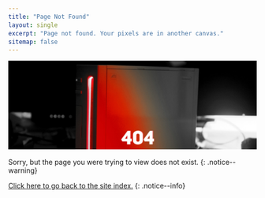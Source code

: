 ```yaml
---
title: "Page Not Found"
layout: single
excerpt: "Page not found. Your pixels are in another canvas."
sitemap: false
---
```


![404](/images/main-pages/Wii_Red_404.jpg)

Sorry, but the page you were trying to view does not exist.
{: .notice--warning}

[Click here to go back to the site index.](site-navigation)
{: .notice--info}
